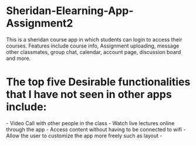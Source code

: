 # Sheridan-Elearning-App-Assignment2
This is a sheridan course app in which students can login to access their courses. Features include course info, Assignment uploading, message other classmates, group chat, calendar, account page, discussion board and more.

<h1>The top five Desirable functionalities that I have not seen in other apps include:</h1>
- Video Call with other people in the class
- Watch live lectures online through the app
- Access content without having to be connected to wifi
- Allow the user to customize the app more freely such as layout
- 
